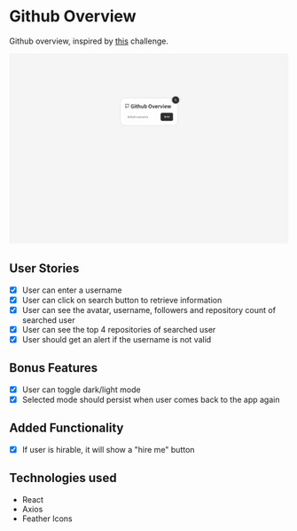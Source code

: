 # Github Overview

Github overview, inspired by [this](https://github.com/florinpop17/app-ideas/blob/master/Projects/2-Intermediate/GitHub-Profiles.md) challenge.

![](/gitImages/projectOverview.gif)

## User Stories
- [x] User can enter a username
- [x] User can click on search button to retrieve information
- [x] User can see the avatar, username, followers and repository count of searched user
- [x] User can see the top 4 repositories of searched user
- [x] User should get an alert if the username is not valid

## Bonus Features
- [x] User can toggle dark/light mode
- [x] Selected mode should persist when user comes back to the app again

## Added Functionality
- [x] If user is hirable, it will show a "hire me" button 

## Technologies used
- React
- Axios
- Feather Icons